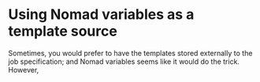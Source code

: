 # Using Nomad variables as a template source

Sometimes, you would prefer to have the templates stored externally
to the job specification; and Nomad variables seems like it would
do the trick. However,